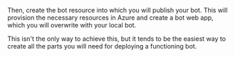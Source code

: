Then, create the bot resource into which you will publish your bot. This will provision the necessary resources in Azure and create a bot web app, which you will overwrite with your local bot.

This isn't the only way to achieve this, but it tends to be the easiest way to create all the parts you will need for deploying a functioning bot.